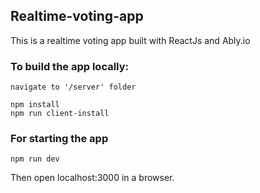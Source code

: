 ## Realtime-voting-app

This is a realtime voting app built with ReactJs and Ably.io



### To build the app locally: 

```
navigate to '/server' folder
```

```
npm install
npm run client-install
```
### For starting the app
```
npm run dev
```
Then open localhost:3000 in a browser.

